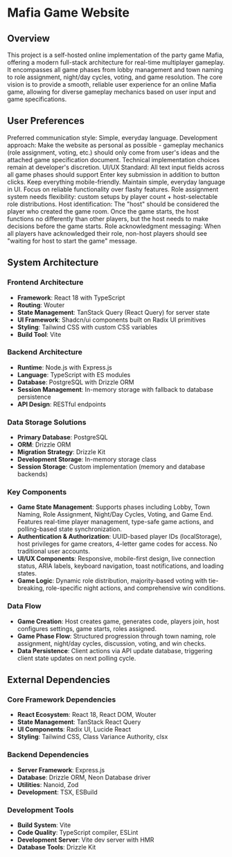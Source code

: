 # Mafia Game Website

## Overview

This project is a self-hosted online implementation of the party game Mafia, offering a modern full-stack architecture for real-time multiplayer gameplay. It encompasses all game phases from lobby management and town naming to role assignment, night/day cycles, voting, and game resolution. The core vision is to provide a smooth, reliable user experience for an online Mafia game, allowing for diverse gameplay mechanics based on user input and game specifications.

## User Preferences

Preferred communication style: Simple, everyday language.
Development approach: Make the website as personal as possible - gameplay mechanics (role assignment, voting, etc.) should only come from user's ideas and the attached game specification document. Technical implementation choices remain at developer's discretion.
UI/UX Standard: All text input fields across all game phases should support Enter key submission in addition to button clicks.
Keep everything mobile-friendly.
Maintain simple, everyday language in UI.
Focus on reliable functionality over flashy features.
Role assignment system needs flexibility: custom setups by player count + host-selectable role distributions.
Host identification: The "host" should be considered the player who created the game room. Once the game starts, the host functions no differently than other players, but the host needs to make decisions before the game starts.
Role acknowledgment messaging: When all players have acknowledged their role, non-host players should see "waiting for host to start the game" message.

## System Architecture

### Frontend Architecture
- **Framework**: React 18 with TypeScript
- **Routing**: Wouter
- **State Management**: TanStack Query (React Query) for server state
- **UI Framework**: Shadcn/ui components built on Radix UI primitives
- **Styling**: Tailwind CSS with custom CSS variables
- **Build Tool**: Vite

### Backend Architecture
- **Runtime**: Node.js with Express.js
- **Language**: TypeScript with ES modules
- **Database**: PostgreSQL with Drizzle ORM
- **Session Management**: In-memory storage with fallback to database persistence
- **API Design**: RESTful endpoints

### Data Storage Solutions
- **Primary Database**: PostgreSQL
- **ORM**: Drizzle ORM
- **Migration Strategy**: Drizzle Kit
- **Development Storage**: In-memory storage class
- **Session Storage**: Custom implementation (memory and database backends)

### Key Components
- **Game State Management**: Supports phases including Lobby, Town Naming, Role Assignment, Night/Day Cycles, Voting, and Game End. Features real-time player management, type-safe game actions, and polling-based state synchronization.
- **Authentication & Authorization**: UUID-based player IDs (localStorage), host privileges for game creators, 4-letter game codes for access. No traditional user accounts.
- **UI/UX Components**: Responsive, mobile-first design, live connection status, ARIA labels, keyboard navigation, toast notifications, and loading states.
- **Game Logic**: Dynamic role distribution, majority-based voting with tie-breaking, role-specific night actions, and comprehensive win conditions.

### Data Flow
- **Game Creation**: Host creates game, generates code, players join, host configures settings, game starts, roles assigned.
- **Game Phase Flow**: Structured progression through town naming, role assignment, night/day cycles, discussion, voting, and win checks.
- **Data Persistence**: Client actions via API update database, triggering client state updates on next polling cycle.

## External Dependencies

### Core Framework Dependencies
- **React Ecosystem**: React 18, React DOM, Wouter
- **State Management**: TanStack React Query
- **UI Components**: Radix UI, Lucide React
- **Styling**: Tailwind CSS, Class Variance Authority, clsx

### Backend Dependencies
- **Server Framework**: Express.js
- **Database**: Drizzle ORM, Neon Database driver
- **Utilities**: Nanoid, Zod
- **Development**: TSX, ESBuild

### Development Tools
- **Build System**: Vite
- **Code Quality**: TypeScript compiler, ESLint
- **Development Server**: Vite dev server with HMR
- **Database Tools**: Drizzle Kit